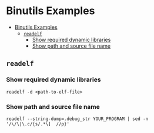 # Binutils Examples

- [Binutils Examples](#binutils-examples)
  - [`readelf`](#readelf)
    - [Show required dynamic libraries](#show-required-dynamic-libraries)
    - [Show path and source file name](#show-path-and-source-file-name)

## `readelf`

### Show required dynamic libraries

    readelf -d <path-to-elf-file>

### Show path and source file name

    readelf --string-dump=.debug_str YOUR_PROGRAM | sed -n '/\/\|\.c/{s/.*\]  //p}'



